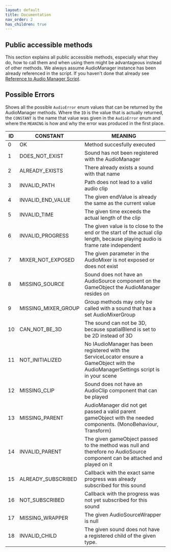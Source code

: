 ```yaml
---
layout: default
title: Documentation
nav_order: 2
has_children: true
---
```


## Public accessible methods
This section explains all public accessible methods, especially what they do, how to call them and when using them might be advantageous instead of other methods. We always assume AudioManager instance has been already referenced in the script. If you haven't done that already see [Reference to Audio Manager Script](https://mathewhdyt.github.io/Unity-Audio-Manager/installation#reference-to-audio-manager-script).

## Possible Errors
Shows all the possible ```AudioError``` enum values that can be returned by the AudioManager methods. Where the ```ID``` is the value that is actually returned, the ```CONSTANT``` is the name that value was given in the ```AudioError``` enum and where the ```MEANING``` is how and why the error was produced in the first place.

| **ID** | **CONSTANT**                  | **MEANING**                                                                                    |
| -------| ------------------------------| -----------------------------------------------------------------------------------------------|
| 0      | OK                            | Method succesfully executed                                                                    |
| 1      | DOES_NOT_EXIST                | Sound has not been registered with the AudioManager                                            |
| 2      | ALREADY_EXISTS                | There already exists a sound with that name                                 					  |
| 3      | INVALID_PATH                  | Path does not lead to a valid audio clip                           							  |
| 4      | INVALID_END_VALUE             | The given endValue is already the same as the current value                                    |
| 5      | INVALID_TIME                  | The given time exceeds the actual length of the clip                                           |
| 6      | INVALID_PROGRESS              | The given value is to close to the end or the start of the actual clip length, because playing audio is frame rate independent |
| 7      | MIXER_NOT_EXPOSED             | The given parameter in the AudioMixer is not exposed or does not exist                         |
| 8      | MISSING_SOURCE                | Sound does not have an AudioSource component on the GameObject the AudioManager resides on     |
| 9      | MISSING_MIXER_GROUP           | Group methods may only be called with a sound that has a set AudioMixerGroup                   |
| 10     | CAN_NOT_BE_3D                 | The sound can not be 3D, because spatialBlend is set to be 2D instead of 3D                    |
| 11     | NOT_INITIALIZED               | No IAudioManager has been registered with the ServiceLocator ensure a GameObject with the AudioManagerSettings script is in your scene |
| 12     | MISSING_CLIP                  | Sound does not have an AudioClip component that can be played                                  |
| 13     | MISSING_PARENT                | AudioManager did not get passed a valid parent gameObject with the needed components. (MonoBehaviour, Transform) |
| 14     | INVALID_PARENT                | The given gameObject passed to the method was null and therefore no AudioSource component can be attached and played on it |
| 15     | ALREADY_SUBSCRIBED            | Callback with the exact same progress was already subscribed for this sound					  |
| 16     | NOT_SUBSCRIBED                | Callback with the progress was not yet subscribed for this sound								  |
| 17     | MISSING_WRAPPER               | The given AudioSourceWrapper is null								  							  |
| 18     | INVALID_CHILD                 | The given sound does not have a registered child of the given type.							  |
